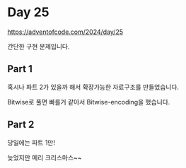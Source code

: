 # Day 25

https://adventofcode.com/2024/day/25

간단한 구현 문제입니다.

## Part 1

혹시나 파트 2가 있을까 해서 확장가능한 자료구조를 만들었습니다.

Bitwise로 풀면 빠를거 같아서 Bitwise-encoding을 했습니다.

## Part 2

당일에는 파트 1만!

늦었지만 메리 크리스마스~~